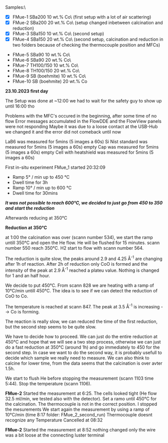 Samples:\
- [x] FMue-1 SBa200 10 wt.% Co\ (first setup with a lot of air scattering)
- [x] FMue-2 SBa200 20 wt.% Co\ (setup changed inbetween calcination and reduction)
- [x] FMue-3 SBa150 10 wt.% Co\ (second setup)
- [x] FMue-4 SBa150 20 wt.% Co\ (second setup, calcination and reduction in two folders because of checking the thermocouple position and MFCs)
- FMue-5 SBa90 10 wt.% Co\
- FMue-6 SBa90 20 wt.% Co\
- FMue-7 TH100/150 10 wt.% Co\
- FMue-8 TH100/150 20 wt.% Co\
- FMue-9 SB (boehmite) 10 wt.% Co\
- FMue-10 SB (boehmite) 20 wt.% Co


**23.10.2023 first day**

The Setup was done at ~12:00
we had to wait for the safety guy to show up until 16:00 tho

Problems with the MFC's occured in the beginning, after some time of no flow Error messages accumulated in the FlowDDE and the FlowView panels were not responding 
Maybe it was due to a loose contact at the USB-Hub
we changed it and the error did not comeback until now

LaB6 was measured for 5mins (5 images a 60s)
Si Nist standard was measured for 5mins (5 images a 60s)
empty Cap was measured for 5mins (5 images a 60s)
empty Cell with heatshield was measured for 5mins (5 images a 60s)

First in-situ experiment FMue_1 started 20:32:09
- Ramp 5° / min up to 450 °C
- Dwell time for 3h
- Ramp 10° / min up to 600 °C
- Dwell time for 30mins

***It was not possible to reach 600°C, we decided to just go from 450 to 350 and start the reduction***


Afterwards reducing at 350°C 

**Reduction at 350°C**

at 1:00 the calcination was over (scann number 534), we start the ramp untill 350°C and open the He flow.
He will be flushed for 15 minutes.
scann number 550 reach 350°C.
H2 start to flow with scann number 564.

The reduction is quite slow, the peaks around 2.9 and 4.25 &#8491;<sup>-1</sup> are changing after 1h of reaction.
After 2h of reduction only CoO is formed and the intensity of the peak at 2.9 &#8491;<sup>-1</sup> reached a plateu value. Nothing is changed for 1 and an half hour.

We decide to put 450°C. From scann 828 we are heating with a ramp of 10°C/min untill 450°C.
The idea is to see if we can detect the reduction of CoO to Co.

The temperature is reached at scann 847.
The peak at 3.5 &#8491;<sup>-1</sup> is increasing --> Co is forming.

The reaction is really slow, we can reduced the time of the first reduction, but the second step seems to be quite slow.

We have to decide how to proceed.
We can just do the entire reduction at 450°C and hope that we will see a two step process, otherwise we can just do a fast reduction at 350°C (around 1h) and go immediately to 450 for the second step.
In case we want to do the second way, it is probably usefull to decide which sample we really need to measure.
We can also think to calcine for lower time, from the data seems that the calcination is over avter 1.5h.

We start to flush He before stopping the measurement (scann 1103 time 5:44). Stop the temperature (scann 1106).


**FMue-2**
Started the measurement at 6:25.
The cells looked tight (He flow 32.5 ml/min, we tested also with the detector).
Set a ramo until 450°C for the calcination.
The thermocouple is not in the correct position. I stopped the mesurements
We start again the measurement by using a ramp of 10°C/min (time 8:17 folder: FMue_2_second_run)
Thermocouple doesnt recognize any Temperature
Cancelled at 08:32


**FMue-2**
Started the measurement at 8:52
nothing changed only the wire was a bit loose at the connecting luster terminal
